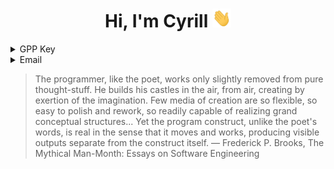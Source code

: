 <h1 align="center">Hi, I'm Cyrill <img width="30px" height=30px" src="https://github.com/cyrillkuettel/cyrillkuettel/blob/main/img/Hi.gif"></h2>
 
  <details>
  
  <summary>GPP Key</summary>

  ```
  -----BEGIN PGP PUBLIC KEY BLOCK-----
mDMEYwFihRYJKwYBBAHaRw8BAQdAkSj5mBuWGlfjgR6ucD5K/LvYaNHyeJcsi1OY
h6M5Wfi0KEN5cmlsbCBLw7x0dGVsIDxjeXJpbGxrdWV0dGVsQGdtYWlsLmNvbT6I
kAQTFggAOBYhBAOq5wqk1Z+N+GLa7gON7lENPEliBQJjAWKFAhsDBQsJCAcCBhUK
CQgLAgQWAgMBAh4BAheAAAoJEAON7lENPEliyPgA/13VtJ3YnBKYa91nBK2PRxmc
X3qFPjz7R7zF1u7uuDDFAP0TZ6Oc6f7IZxCAAVFr41/UfLUsF++yT6LBbdf0P1xX
A7g4BGMBYoUSCisGAQQBl1UBBQEBB0DN/+3hPk806s84jGsCS7rKyjk0JW077Y64
wTntEjh6GwMBCAeIeAQYFggAIBYhBAOq5wqk1Z+N+GLa7gON7lENPEliBQJjAWKF
AhsMAAoJEAON7lENPEliybkA/2HfFY2q+DtRGp0zy4fOkpsdQAOlN0wYpQkKKQms
/PZTAQDokJrClXVqIK8eRhOIN6SqmWH2lwSWJ7qCtBOuUhJlCg==
=ABjf
  
-----END PGP PUBLIC KEY BLOCK-----
  
```
</details>
  <details>
  
  <summary>Email</summary>
 cyrillkuettel [at] gmail.com
</details>



>  The programmer, like the poet, works only slightly removed from pure
   thought-stuff. He builds his castles in the air, from air, creating by
   exertion of the imagination. Few media of creation are so flexible, so easy
   to polish and rework, so readily capable of realizing grand conceptual
   structures... Yet the program construct, unlike the poet's words, is real in
   the sense that it moves and works, producing visible outputs separate from
   the construct itself. — Frederick P. Brooks, The Mythical Man-Month: Essays on Software Engineering
   

